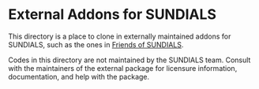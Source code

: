 External Addons for SUNDIALS
============================

This directory is a place to clone in externally maintained addons for SUNDIALS, such as the ones in [Friends of SUNDIALS](https://github.com/sundials-codes/friends-of-sundials).

Codes in this directory are not maintained by the SUNDIALS team. Consult with the maintainers of the external package for licensure information, documentation, and help with the package.
